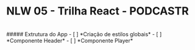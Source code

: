 #  NLW 05 - Trilha React - PODCASTR
<br>
#####  Extrutura do App
- [ ] *Criação de estilos globais*
- [ ] *Componente Header*
- [ ] *Componente Player*
